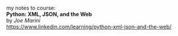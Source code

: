 my notes to course:  
**Python: XML, JSON, and the Web**  
by *Joe Marini*  
https://www.linkedin.com/learning/python-xml-json-and-the-web/
